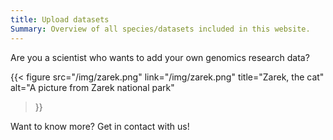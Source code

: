 ```yaml
---
title: Upload datasets
Summary: Overview of all species/datasets included in this website. 
---
```


Are you a scientist who wants to add your own genomics research data?

{{< figure
          src="/img/zarek.png"
          link="/img/zarek.png"
          title="Zarek, the cat"
          alt="A picture from Zarek national park"
>}}

Want to know more? Get in contact with us!
